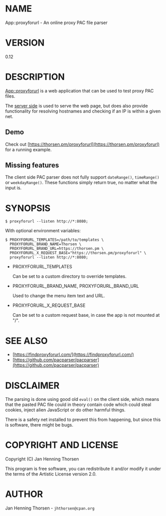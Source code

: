 # NAME

App::proxyforurl - An online proxy PAC file parser

# VERSION

0.12

# DESCRIPTION

[App::proxyforurl](https://metacpan.org/pod/App%3A%3Aproxyforurl) is a web application that can be used to test proxy PAC
files.

The [server side](https://metacpan.org/pod/Mojolicious) is used to serve the web page, but does also
provide functionality for resolving hostnames and checking if an IP is within
a given net.

## Demo

Check out [https://thorsen.pm/proxyforurl](https://thorsen.pm/proxyforurl) for a running example.

## Missing features

The client side PAC parser does not fully support `dateRange()`, `timeRange()`
or `weekdayRange()`. These functions simply return true, no matter what the
input is.

# SYNOPSIS

    $ proxyforurl --listen http://*:8080;

With optional environment variables:

    $ PROXYFORURL_TEMPLATES=/path/to/templates \
      PROXYFORURL_BRAND_NAME=Thorsen \
      PROXYFORURL_BRAND_URL=https://thorsen.pm \
      PROXYFORURL_X_REQUEST_BASE="https://thorsen.pm/proxyforurl" \
      proxyforurl --listen http://*:8080;

- PROXYFORURL\_TEMPLATES

    Can be set to a custom directory to override templates.

- PROXYFORURL\_BRAND\_NAME, PROXYFORURL\_BRAND\_URL

    Used to change the menu item text and URL.

- PROXYFORURL\_X\_REQUEST\_BASE

    Can be set to a custom request base, in case the app is not mounted at "/".

# SEE ALSO

- [https://findproxyforurl.com/](https://findproxyforurl.com/)
- [https://github.com/pacparser/pacparser](https://github.com/pacparser/pacparser)

# DISCLAIMER

The parsing is done using good old `eval()` on the client side, which means
that the pasted PAC file could in theory contain code which could steal
cookies, inject alien JavaScript or do other harmful things.

There is a safety net installed to prevent this from happening, but since
this is software, there might be bugs.

# COPYRIGHT AND LICENSE

Copyright (C) Jan Henning Thorsen

This program is free software, you can redistribute it and/or modify it under
the terms of the Artistic License version 2.0.

# AUTHOR

Jan Henning Thorsen - `jhthorsen@cpan.org`
